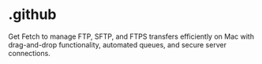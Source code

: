 # .github
Get Fetch to manage FTP, SFTP, and FTPS transfers efficiently on Mac with drag-and-drop functionality, automated queues, and secure server connections.
